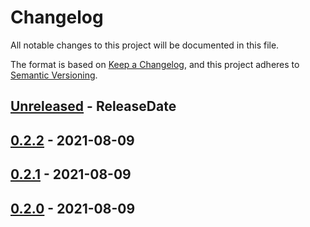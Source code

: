 # Changelog
All notable changes to this project will be documented in this file.

The format is based on [Keep a Changelog](https://keepachangelog.com/en/1.0.0/),
and this project adheres to [Semantic Versioning](https://semver.org/spec/v2.0.0.html).

<!-- next-header -->
## [Unreleased] - ReleaseDate

## [0.2.2] - 2021-08-09

## [0.2.1] - 2021-08-09

## [0.2.0] - 2021-08-09

<!-- next-url -->
[Unreleased]: https://github.com/Kixiron/ddshow/compare/{{tag_name}}...HEAD
[0.2.2]: https://github.com/Kixiron/ddshow/compare/{{tag_name}}...{{tag_name}}
[0.2.1]: https://github.com/Kixiron/ddshow/compare/{{tag_name}}...{{tag_name}}
[0.2.0]: https://github.com/Kixiron/lasso/compare/v0.5.1...{{tag_name}}
